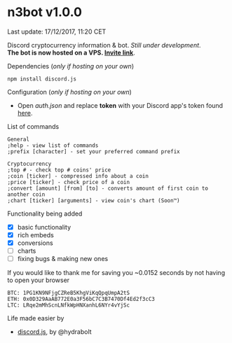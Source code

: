 # n3bot v1.0.0  
Last update: 17/12/2017, 11:20 CET

Discord cryptocurrency information &amp; bot. *Still under development*.   
**The bot is now hosted on a VPS. [Invite link](https://discordapp.com/oauth2/authorize?client_id=388025818720501760&scope=bot&permissions=211968)**.

Dependencies (*only if hosting on your own*)
```
npm install discord.js
```

Configuration (*only if hosting on your own*)
- Open *auth.json* and replace **token** with your Discord app's token found [here](https://discordapp.com/developers/applications/me).  

List of commands
```
General
;help - view list of commands
;prefix [character] - set your preferred command prefix

Cryptocurrency
;top # - check top # coins' price
;coin [ticker] - compressed info about a coin
;price [ticker] - check price of a coin
;convert [amount] [from] [to] - converts amount of first coin to another coin
;chart [ticker] [arguments] - view coin's chart (Soon™)
```
  
Functionality being added  
- [X] basic functionality 
- [X] rich embeds 
- [X] conversions 
- [ ] charts
- [ ] fixing bugs & making new ones

If you would like to thank me for saving you ~0.0152 seconds by not having to open your browser   
```
BTC: 1PG1KN9NFjgCZReB5KhgViKqQpqUmpA2tS
ETH: 0x0D329AaAB772E0a3F56bC7C3B7470Df4Ed2f3cC3
LTC: LRqe2mMhScnLNfkWpHNXanhL6NYr4vYjSc
```  
Life made easier by  

* [discord.js](https://discord.js.org/), by @hydrabolt  

